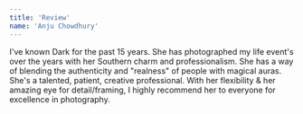 ```yaml
---
title: 'Review'
name: 'Anju Chowdhury'
---
```


I've known Dark for the past 15 years. She has photographed my life event's over the years with her Southern charm and professionalism. She has a way of blending the authenticity and "realness" of people with magical auras. She's a talented, patient, creative professional. With her flexibility & her amazing eye for detail/framing, I highly recommend her to everyone for excellence in photography.
